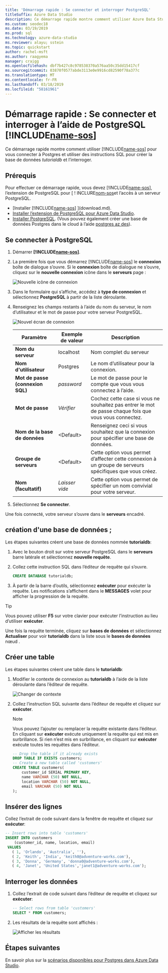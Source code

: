 ```yaml
---
title: 'Démarrage rapide : Se connecter et interroger PostgreSQL'
titleSuffix: Azure Data Studio
description: Ce démarrage rapide montre comment utiliser Azure Data Studio pour vous connecter à PostgreSQL et exécuter une requête
ms.custom: seodec18
ms.date: 03/19/2019
ms.prod: sql
ms.technology: azure-data-studio
ms.reviewer: alayu; sstein
ms.topic: quickstart
author: rachel-msft
ms.author: raagyema
manager: craigg
ms.openlocfilehash: dbf7b427c8c978538370a576aa50c35dd15417cf
ms.sourcegitcommit: 03870f0577abde3113e0e9916cd82590f78a377c
ms.translationtype: MT
ms.contentlocale: fr-FR
ms.lasthandoff: 03/18/2019
ms.locfileid: "58161961"
---
```

# <a name="quickstart-connect-and-query-postgresql-using-includename-sosincludesname-sos-shortmd"></a>Démarrage rapide : Se connecter et interroger à l’aide de PostgreSQL [!INCLUDE[name-sos](../includes/name-sos-short.md)]
Ce démarrage rapide montre comment utiliser [!INCLUDE[name-sos](../includes/name-sos-short.md)] pour vous connecter à Postgres et utiliser des instructions SQL pour créer la base de données *tutorialdb* et l’interroger.

## <a name="prerequisites"></a>Prérequis

Pour effectuer ce démarrage rapide, vous devez [!INCLUDE[name-sos](../includes/name-sos-short.md)], l’extension de PostgreSQL pour [ ! INCLURE[nom-sos](../includes/name-sos-short.md)et l’accès à un serveur PostgreSQL.

- [Installer [!INCLUDE[name-sos](../includes/name-sos-short.md)] ](download.md).
- [Installer l’extension de PostgreSQL pour Azure Data Studio](postgres-extension.md).
- [Installer PostgreSQL](https://www.postgresql.org/download/). (Vous pouvez également créer une base de données Postgres dans le cloud à l’aide [postgres az des](https://docs.microsoft.com/azure/postgresql/quickstart-create-server-up-azure-cli)). 

## <a name="connect-to-postgresql"></a>Se connecter à PostgreSQL

1. Démarrer **[!INCLUDE[name-sos](../includes/name-sos-short.md)]**.

2. La première fois que vous démarrez [!INCLUDE[name-sos](../includes/name-sos-short.md)] le **connexion** boîte de dialogue s’ouvre. Si le **connexion** boîte de dialogue ne s’ouvre, cliquez sur le **nouvelle connexion** icône dans le **serveurs** page :

   ![Nouvelle icône de connexion](media/quickstart-postgresql/new-connection-icon.png)

3. Dans le formulaire qui s’affiche, accédez à **type de connexion** et sélectionnez **PostgreSQL** à partir de la liste déroulante.


4. Renseignez les champs restants à l’aide du nom du serveur, le nom d’utilisateur et le mot de passe pour votre serveur PostgreSQL. 

   ![Nouvel écran de connexion](media/quickstart-postgresql/new-connection-screen.png)  

   | Paramètre       | Exemple de valeur | Description |
   | ------------ | ------------------ | ------------------------------------------------- | 
   | **Nom du serveur** | localhost | Nom complet du serveur |
   | **Nom d'utilisateur** | Postgres | Le nom d’utilisateur pour la connexion. |
   | **Mot de passe (connexion SQL)** | *password* | Le mot de passe pour le compte que vous vous connectez à l’aide. |
   | **Mot de passe** | *Vérifier* | Cochez cette case si vous ne souhaitez pas entrer le mot de passe chaque fois que vous vous connectez. |
   | **Nom de la base de données** | \<Default\> | Renseignez ceci si vous souhaitez que la connexion pour spécifier une base de données. |
   | **Groupe de serveurs** | \<Default\> | Cette option vous permet d’affecter cette connexion à un groupe de serveurs spécifiques que vous créez. | 
   | **Nom (facultatif)** | *Laisser vide* | Cette option vous permet de spécifier un nom convivial pour votre serveur. | 

5. Sélectionnez **Se connecter**. 

Une fois connecté, votre serveur s’ouvre dans le **serveurs** encadré.


## <a name="create-a-database"></a>création d'une base de données ;

Les étapes suivantes créent une base de données nommée **tutorialdb**:

1. Avec le bouton droit sur votre serveur PostgreSQL dans le **serveurs** barre latérale et sélectionnez **nouvelle requête**.

2. Collez cette instruction SQL dans l’éditeur de requête qui s’ouvre.

   ```sql
   CREATE DATABASE tutorialdb;
   ```

3. À partir de la barre d’outils, sélectionnez **exécuter** pour exécuter la requête. Les notifications s’affichent dans le **MESSAGES** volet pour afficher la progression de la requête.

>[!TIP]
> Vous pouvez utiliser **F5** sur votre clavier pour exécuter l’instruction au lieu d’utiliser **exécuter**.

Une fois la requête terminée, cliquez sur **bases de données** et sélectionnez **Actualiser** pour voir **tutorialdb** dans la liste sous le **bases de données** nœud .


## <a name="create-a-table"></a>Créer une table

 Les étapes suivantes créent une table dans le **tutorialdb**:

1. Modifier le contexte de connexion au **tutorialdb** à l’aide de la liste déroulante dans l’éditeur de requête. 

   ![Changer de contexte](media/quickstart-postgresql/change-context.png)

2. Collez l’instruction SQL suivante dans l’éditeur de requête et cliquez sur **exécuter**. 

   > [!NOTE]
   > Vous pouvez l’ajouter ou remplacer la requête existante dans l’éditeur. En cliquant sur **exécuter** exécute uniquement la requête qui est mis en surbrillance. Si rien n’est mis en surbrillance, en cliquant sur **exécuter** exécute toutes les requêtes dans l’éditeur.

   ```sql
   -- Drop the table if it already exists
   DROP TABLE IF EXISTS customers;
   -- Create a new table called 'customers'
   CREATE TABLE customers(
       customer_id SERIAL PRIMARY KEY,
       name VARCHAR (50) NOT NULL,
       location VARCHAR (50) NOT NULL,
       email VARCHAR (50) NOT NULL
   );
   ```

## <a name="insert-rows"></a>Insérer des lignes

Collez l’extrait de code suivant dans la fenêtre de requête et cliquez sur **exécuter**:

   ```sql
   -- Insert rows into table 'customers'
   INSERT INTO customers
       (customer_id, name, location, email)
    VALUES
      ( 1, 'Orlando', 'Australia', ''),
      ( 2, 'Keith', 'India', 'keith0@adventure-works.com'),
      ( 3, 'Donna', 'Germany', 'donna0@adventure-works.com'),
      ( 4, 'Janet', 'United States','janet1@adventure-works.com');
   ```

## <a name="query-the-data"></a>Interroger les données

1. Collez l’extrait de code suivant dans l’éditeur de requête et cliquez sur **exécuter**:
   
   ```sql
   -- Select rows from table 'customers'
   SELECT * FROM customers; 
   ```

2. Les résultats de la requête sont affichés :

   ![Afficher les résultats](media/quickstart-postgresql/view-results.png)

## <a name="next-steps"></a>Étapes suivantes

En savoir plus sur la [scénarios disponibles pour Postgres dans Azure Data Studio](postgres-extension.md). 